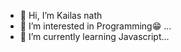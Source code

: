 - 👋 Hi, I’m Kailas nath
- 👀 I’m interested in Programming😁 ...
- 🌱 I’m currently learning Javascript...

<!---
Xntric666/Xntric666 is a ✨ special ✨ repository because its `README.md` (this file) appears on your GitHub profile.
You can click the Preview link to take a look at your changes.
--->
